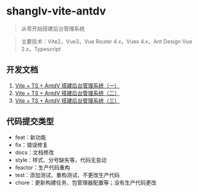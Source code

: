 # shanglv-vite-antdv

> 从零开始搭建后台管理系统

> 主要技术：Vite2，Vue3，Vue Router 4.x，Vuex 4.x，Ant Design Vue 2.x，Typescript

## 开发文档

1. [Vite + TS + AntdV 搭建后台管理系统（一）](https://github.com/zptime/shanglv-vite-antdv/blob/main/readme/FIRST.md)
2. [Vite + TS + AntdV 搭建后台管理系统（二）](https://github.com/zptime/shanglv-vite-antdv/blob/main/readme/SECOND.md)
3. [Vite + TS + AntdV 搭建后台管理系统（三）](https://github.com/zptime/shanglv-vite-antdv/blob/main/readme/THIRD.md)

## 代码提交类型

- feat：新功能
- fix：错误修复
- docs：文档修改
- style：样式、分号缺失等，代码无变动
- feactor：生产代码重构
- test：添加测试、重构测试、不更改生产代码
- chore：更新构建任务、包管理器配置等；没有生产代码更改


